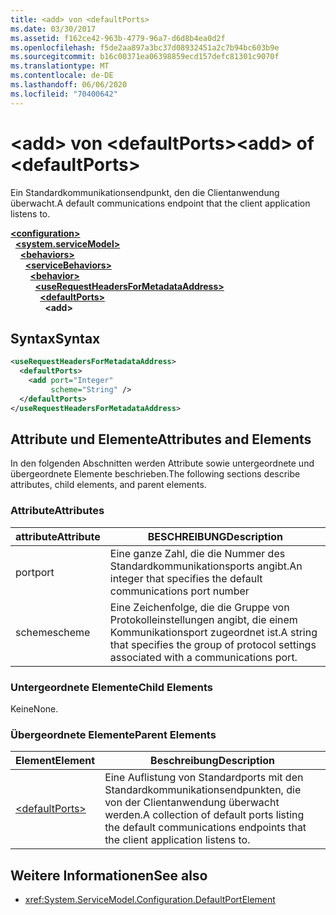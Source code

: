 ```yaml
---
title: <add> von <defaultPorts>
ms.date: 03/30/2017
ms.assetid: f162ce42-963b-4779-96a7-d6d8b4ea0d2f
ms.openlocfilehash: f5de2aa897a3bc37d08932451a2c7b94bc603b9e
ms.sourcegitcommit: b16c00371ea06398859ecd157defc81301c9070f
ms.translationtype: MT
ms.contentlocale: de-DE
ms.lasthandoff: 06/06/2020
ms.locfileid: "70400642"
---
```

# <a name="add-of-defaultports"></a><span data-ttu-id="85f90-102">\<add> von \<defaultPorts></span><span class="sxs-lookup"><span data-stu-id="85f90-102">\<add> of \<defaultPorts></span></span>
<span data-ttu-id="85f90-103">Ein Standardkommunikationsendpunkt, den die Clientanwendung überwacht.</span><span class="sxs-lookup"><span data-stu-id="85f90-103">A default communications endpoint that the client application listens to.</span></span>  
  
[**\<configuration>**](../configuration-element.md)\
&nbsp;&nbsp;[**\<system.serviceModel>**](system-servicemodel.md)\
&nbsp;&nbsp;&nbsp;&nbsp;[**\<behaviors>**](behaviors.md)\
&nbsp;&nbsp;&nbsp;&nbsp;&nbsp;&nbsp;[**\<serviceBehaviors>**](servicebehaviors.md)\
&nbsp;&nbsp;&nbsp;&nbsp;&nbsp;&nbsp;&nbsp;&nbsp;[**\<behavior>**](behavior-of-servicebehaviors.md)\
&nbsp;&nbsp;&nbsp;&nbsp;&nbsp;&nbsp;&nbsp;&nbsp;&nbsp;&nbsp;[**\<useRequestHeadersForMetadataAddress>**](userequestheadersformetadataaddress.md)\
&nbsp;&nbsp;&nbsp;&nbsp;&nbsp;&nbsp;&nbsp;&nbsp;&nbsp;&nbsp;&nbsp;&nbsp;[**\<defaultPorts>**](defaultports.md)\
&nbsp;&nbsp;&nbsp;&nbsp;&nbsp;&nbsp;&nbsp;&nbsp;&nbsp;&nbsp;&nbsp;&nbsp;&nbsp;&nbsp;**\<add>**  
  
## <a name="syntax"></a><span data-ttu-id="85f90-104">Syntax</span><span class="sxs-lookup"><span data-stu-id="85f90-104">Syntax</span></span>  
  
```xml  
<useRequestHeadersForMetadataAddress>
  <defaultPorts>
    <add port="Integer"
         scheme="String" />
  </defaultPorts>
</useRequestHeadersForMetadataAddress>
```  
  
## <a name="attributes-and-elements"></a><span data-ttu-id="85f90-105">Attribute und Elemente</span><span class="sxs-lookup"><span data-stu-id="85f90-105">Attributes and Elements</span></span>  
 <span data-ttu-id="85f90-106">In den folgenden Abschnitten werden Attribute sowie untergeordnete und übergeordnete Elemente beschrieben.</span><span class="sxs-lookup"><span data-stu-id="85f90-106">The following sections describe attributes, child elements, and parent elements.</span></span>  
  
### <a name="attributes"></a><span data-ttu-id="85f90-107">Attribute</span><span class="sxs-lookup"><span data-stu-id="85f90-107">Attributes</span></span>  
  
|<span data-ttu-id="85f90-108">attribute</span><span class="sxs-lookup"><span data-stu-id="85f90-108">Attribute</span></span>|<span data-ttu-id="85f90-109">BESCHREIBUNG</span><span class="sxs-lookup"><span data-stu-id="85f90-109">Description</span></span>|  
|---------------|-----------------|  
|<span data-ttu-id="85f90-110">port</span><span class="sxs-lookup"><span data-stu-id="85f90-110">port</span></span>|<span data-ttu-id="85f90-111">Eine ganze Zahl, die die Nummer des Standardkommunikationsports angibt.</span><span class="sxs-lookup"><span data-stu-id="85f90-111">An integer that specifies the default communications port number</span></span>|  
|<span data-ttu-id="85f90-112">scheme</span><span class="sxs-lookup"><span data-stu-id="85f90-112">scheme</span></span>|<span data-ttu-id="85f90-113">Eine Zeichenfolge, die die Gruppe von Protokolleinstellungen angibt, die einem Kommunikationsport zugeordnet ist.</span><span class="sxs-lookup"><span data-stu-id="85f90-113">A string that specifies the group of protocol settings associated with a communications port.</span></span>|  
  
### <a name="child-elements"></a><span data-ttu-id="85f90-114">Untergeordnete Elemente</span><span class="sxs-lookup"><span data-stu-id="85f90-114">Child Elements</span></span>  
 <span data-ttu-id="85f90-115">Keine</span><span class="sxs-lookup"><span data-stu-id="85f90-115">None.</span></span>  
  
### <a name="parent-elements"></a><span data-ttu-id="85f90-116">Übergeordnete Elemente</span><span class="sxs-lookup"><span data-stu-id="85f90-116">Parent Elements</span></span>  
  
|<span data-ttu-id="85f90-117">Element</span><span class="sxs-lookup"><span data-stu-id="85f90-117">Element</span></span>|<span data-ttu-id="85f90-118">Beschreibung</span><span class="sxs-lookup"><span data-stu-id="85f90-118">Description</span></span>|  
|-------------|-----------------|  
|[\<defaultPorts>](defaultports.md)|<span data-ttu-id="85f90-119">Eine Auflistung von Standardports mit den Standardkommunikationsendpunkten, die von der Clientanwendung überwacht werden.</span><span class="sxs-lookup"><span data-stu-id="85f90-119">A collection of default ports listing the default communications endpoints that the client application listens to.</span></span>|  
  
## <a name="see-also"></a><span data-ttu-id="85f90-120">Weitere Informationen</span><span class="sxs-lookup"><span data-stu-id="85f90-120">See also</span></span>

- <xref:System.ServiceModel.Configuration.DefaultPortElement>
